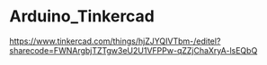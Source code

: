 # Arduino_Tinkercad
https://www.tinkercad.com/things/hjZJYQIVTbm-/editel?sharecode=FWNArgbjTZTgw3eU2U1VFPPw-qZZjChaXryA-lsEQbQ

